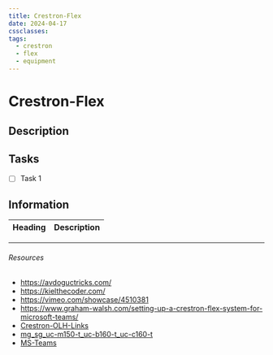 ```yaml
---
title: Crestron-Flex
date: 2024-04-17
cssclasses: 
tags:
  - crestron
  - flex
  - equipment
---
```


# Crestron-Flex

## Description


## Tasks

- [ ] Task 1

## Information

Heading          | Description
---------------- | -----------------

---

###### Resources
- https://avdoguctricks.com/
- https://kielthecoder.com/
- https://vimeo.com/showcase/4510381
- https://www.graham-walsh.com/setting-up-a-crestron-flex-system-for-microsoft-teams/
- [Crestron-OLH-Links](../02-Resources/Crestron-OLH-Links.md)
- [mg_sg_uc-m150-t_uc-b160-t_uc-c160-t](https://www.crestron.com/getmedia/37077e91-4b19-4c40-b88a-ea45be7e651d/mg_sg_uc-m150-t_uc-b160-t_uc-c160-t)
- [MS-Teams](../../02-Areas/IT/MS-Teams.md)

